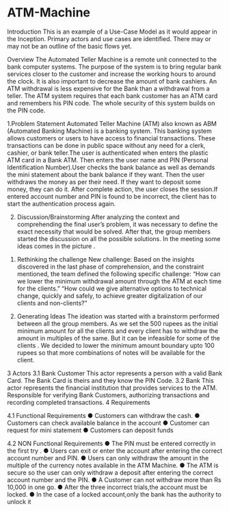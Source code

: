 # ATM-Machine

Introduction
This is an example of a Use-Case Model as it would appear in the Inception. Primary actors and
use cases are identified. There may or may not be an outline of the basic flows yet.

Overview
The Automated Teller Machine is a remote unit connected to the bank computer systems. The
purpose of the system is to bring regular bank services closer to the customer and increase the
working hours to around the clock. It is also important to decrease the amount of bank cashiers.
An ATM withdrawal is less expensive for the Bank than a withdrawal from a teller.
The ATM system requires that each bank customer has an ATM card and remembers his PIN
code. The whole security of this system builds on the PIN code.

1.Problem Statement
Automated Teller Machine (ATM) also known as ABM (Automated Banking Machine) is a
banking system. This banking system allows customers or users to have access to financial
transactions. These transactions can be done in public space without any need for a clerk,
cashier, or bank teller.The user is authenticated when enters the plastic ATM card in a Bank
ATM. Then enters the user name and PIN (Personal Identification Number).User checks the bank
balance as well as demands the mini statement about the bank balance if they want. Then the
user withdraws the money as per their need. If they want to deposit some money, they can do
it. After complete action, the user closes the session.If entered account number and PIN is
found to be incorrect, the client has to start the authentication process again.

2. Discussion/Brainstorming
After analyzing the context and comprehending the final user’s problem, it was necessary to
define the exact necessity that would be solved. After that, the group members started the
discussion on all the possible solutions. In the meeting some ideas comes in the picture .

1) Rethinking the challenge
New challenge: Based on the insights
discovered in the last phase of comprehension, and the
constraint mentioned, the team defined the following
specific challenge: “How can we lower the minimum withdrawal amount through the
ATM at each time for the clients.” “How could we give alternative options
to technical change, quickly and safely, to achieve greater
digitalization of our clients and non-clients?”

3) Generating Ideas
The ideation was started with a brainstorm performed
between all the group members. As we set the 500 rupees as the initial minimum
amount for all the clients and every client has to withdraw the amount in multiples of
the same. But it can be infeasible for some of the clients . We decided to lower the
minimum amount boundary upto 100 rupees so that more combinations of notes will be
available for the client.

3 Actors
3.1 Bank Customer
This actor represents a person with a valid Bank Card. The Bank Card is theirs and they know the
PIN Code.
3.2 Bank
This actor represents the financial institution that provides services to the ATM. Responsible for
verifying Bank Customers, authorizing transactions and recording completed transactions.
4 Requirements

4.1 Functional Requirements
● Customers can withdraw the cash.
● Customers can check available balance in the account
● Customer can request for mini statement
● Customers can deposit funds

4.2 NON Functional Requirements
● The PIN must be entered correctly in the first try .
● Users can exit or enter the account after entering the correct account number and PIN.
● Users can only withdraw the amount in the multiple of the currency notes available in
the ATM Machine.
● The ATM is secure so the user can only withdraw a deposit after entering the correct
account number and the PIN.
● A Customer can not withdraw more than Rs 10,000 in one go.
● After the three incorrect trials,the account must be locked.
● In the case of a locked account,only the bank has the authority to unlock it
